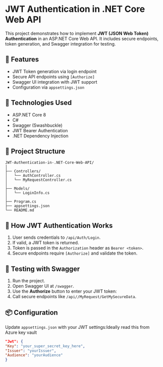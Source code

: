 # JWT Authentication in .NET Core Web API

This project demonstrates how to implement **JWT (JSON Web Token) Authentication** in an ASP.NET Core Web API. It includes secure endpoints, token generation, and Swagger integration for testing.

## 🚀 Features

- JWT Token generation via login endpoint
- Secure API endpoints using `[Authorize]`
- Swagger UI integration with JWT support
- Configuration via `appsettings.json`

## 🔧 Technologies Used

- ASP.NET Core 8
- C#
- Swagger (Swashbuckle)
- JWT Bearer Authentication
- .NET Dependency Injection

## 📁 Project Structure
```
JWT-Authentication-in-.NET-Core-Web-API/
│
├── Controllers/
│   └── AuthController.cs
│   └── MyRequestController.cs
│
├── Models/
│   └── LoginInfo.cs
│
├── Program.cs
├── appsettings.json
└── README.md
```
## 🔐 How JWT Authentication Works

1. User sends credentials to `/api/Auth/Login`.
2. If valid, a JWT token is returned.
3. Token is passed in the `Authorization` header as `Bearer <token>`.
4. Secure endpoints require `[Authorize]` and validate the token.

## 🧪 Testing with Swagger

1. Run the project.
2. Open Swagger UI at `/swagger`.
3. Use the **Authorize** button to enter your JWT token:
4. Call secure endpoints like `/api//MyRequest/GetMySecureData`.

## 📦 Configuration

Update `appsettings.json` with your JWT settings:Ideally read this from Azure key vault

```json
"Jwt": {
"Key": "your_super_secret_key_here",
"Issuer": "yourIssuer",
"Audience": "yourAudience"
}
